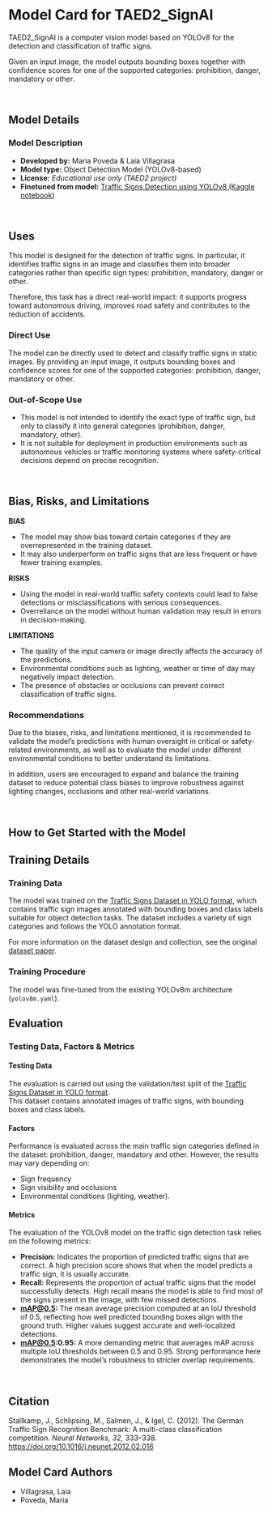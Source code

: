 # Model Card for TAED2_SignAI

TAED2_SignAI is a computer vision model based on YOLOv8 for the detection and classification of traffic signs.

Given an input image, the model outputs bounding boxes together with confidence scores for one of the supported categories: prohibition, danger, mandatory or other.

<br>

## Model Details

### Model Description

- **Developed by:** Maria Poveda & Laia Villagrasa
- **Model type:** Object Detection Model (YOLOv8-based)
- **License:** *Educational use only (TAED2 project)*
- **Finetuned from model:** [Traffic Signs Detection using YOLOv8 (Kaggle notebook)](https://www.kaggle.com/code/diaakotb/traffic-signs-detection-using-yolov8)

<br>

## Uses

This model is designed for the detection of traffic signs. In particular, it identifies traffic signs in an image and classifies them into broader categories rather than specific sign types: prohibition, mandatory, danger or other.

Therefore, this task has a direct real-world impact: it supports progress toward autonomous driving, improves road safety and contributes to the reduction of accidents.

### Direct Use

The model can be directly used to detect and classify traffic signs in static images. By providing an input image, it outputs bounding boxes and confidence scores for one of the supported categories: prohibition, danger, mandatory or other.


### Out-of-Scope Use

* This model is not intended to identify the exact type of traffic sign, but only to classify it into general categories (prohibition, danger, mandatory, other).
* It is not suitable for deployment in production environments such as autonomous vehicles or traffic monitoring systems where safety-critical decisions depend on precise recognition.

<br>

## Bias, Risks, and Limitations

**BIAS**
* The model may show bias toward certain categories if they are overrepresented in the training dataset.
* It may also underperform on traffic signs that are less frequent or have fewer training examples.


**RISKS**
* Using the model in real-world traffic safety contexts could lead to false detections or misclassifications with serious consequences.
* Overreliance on the model without human validation may result in errors in decision-making.


**LIMITATIONS**
* The quality of the input camera or image directly affects the accuracy of the predictions.
* Environmental conditions such as lighting, weather or time of day may negatively impact detection.
* The presence of obstacles or occlusions can prevent correct classification of traffic signs.


### Recommendations

Due to the biases, risks, and limitations mentioned, it is recommended to validate the model’s predictions with human oversight in critical or safety-related environments, as well as to evaluate the model under different environmental conditions to better understand its limitations.

In addition, users are encouraged to expand and balance the training dataset to reduce potential class biases to improve robustness against lighting changes, occlusions and other real-world variations.

<br>

## How to Get Started with the Model

## Training Details

### Training Data  

The model was trained on the [Traffic Signs Dataset in YOLO format](https://www.kaggle.com/datasets/valentynsichkar/traffic-signs-dataset-in-yolo-format), which contains traffic sign images annotated with bounding boxes and class labels suitable for object detection tasks. The dataset includes a variety of sign categories and follows the YOLO annotation format.  

For more information on the dataset design and collection, see the original [dataset paper](https://www.sciencedirect.com/science/article/abs/pii/S0893608012000457).  


### Training Procedure

The model was fine-tuned from the existing YOLOv8m architecture (`yolov8m.yaml`).  



## Evaluation

### Testing Data, Factors & Metrics

#### Testing Data

The evaluation is carried out using the validation/test split of the [Traffic Signs Dataset in YOLO format](https://www.kaggle.com/datasets/valentynsichkar/traffic-signs-dataset-in-yolo-format).  
This dataset contains annotated images of traffic signs, with bounding boxes and class labels.  


#### Factors

Performance is evaluated across the main traffic sign categories defined in the dataset: prohibition, danger, mandatory and other.  However, the results may vary depending on:
* Sign frequency
* Sign visibility and occlusions
* Environmental conditions (lighting, weather).  


#### Metrics

The evaluation of the YOLOv8 model on the traffic sign detection task relies on the following metrics:

* **Precision:** Indicates the proportion of predicted traffic signs that are correct. A high precision score shows that when the model predicts a traffic sign, it is usually accurate.
* **Recall:** Represents the proportion of actual traffic signs that the model successfully detects. High recall means the model is able to find most of the signs present in the image, with few missed detections.
* **mAP@0.5:** The mean average precision computed at an IoU threshold of 0.5, reflecting how well predicted bounding boxes align with the ground truth. Higher values suggest accurate and well-localized detections.
* **mAP@0.5:0.95:** A more demanding metric that averages mAP across multiple IoU thresholds between 0.5 and 0.95. Strong performance here demonstrates the model’s robustness to stricter overlap requirements.




<br>

## Citation 

Stallkamp, J., Schlipsing, M., Salmen, J., & Igel, C. (2012). The German Traffic Sign Recognition Benchmark: A multi-class classification competition. *Neural Networks, 32,* 333–338. https://doi.org/10.1016/j.neunet.2012.02.016



## Model Card Authors 

* Villagrasa, Laia
* Poveda, Maria

